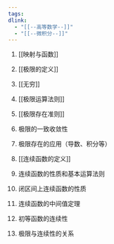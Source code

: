 ```yaml
---
tags: 
dlink:
  - "[[--高等数学--]]"
  - "[[--微积分--]]"
---
```

1. [[映射与函数]]
2. [[极限的定义]]
3. [[无穷]]
4. [[极限运算法则]]
5. [[极限存在准则]]
6. 极限的一致收敛性
7. 极限存在的应用（导数、积分等）

8. [[连续函数的定义]]
9. 连续函数的性质和基本运算法则
10. 闭区间上连续函数的性质
11. 连续函数的中间值定理
12. 初等函数的连续性
13. 极限与连续性的关系


